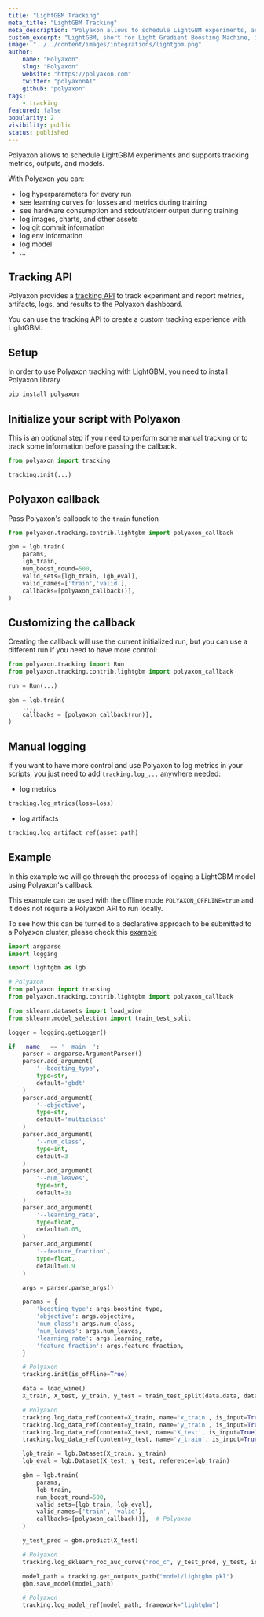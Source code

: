 ```yaml
---
title: "LightGBM Tracking"
meta_title: "LightGBM Tracking"
meta_description: "Polyaxon allows to schedule LightGBM experiments, and supports tracking metrics, outputs, and models natively."
custom_excerpt: "LightGBM, short for Light Gradient Boosting Machine, is a free and open source distributed gradient boosting framework for machine learning originally developed by Microsoft. It is based on decision tree algorithms and used for ranking, classification and other machine learning tasks."
image: "../../content/images/integrations/lightgbm.png"
author:
    name: "Polyaxon"
    slug: "Polyaxon"
    website: "https://polyaxon.com"
    twitter: "polyaxonAI"
    github: "polyaxon"
tags:
    - tracking
featured: false
popularity: 2
visibility: public
status: published
---
```


Polyaxon allows to schedule LightGBM experiments and supports tracking metrics, outputs, and models.

With Polyaxon you can:

-   log hyperparameters for every run
-   see learning curves for losses and metrics during training
-   see hardware consumption and stdout/stderr output during training
-   log images, charts, and other assets
-   log git commit information
-   log env information
-   log model
-   ...

## Tracking API

Polyaxon provides a [tracking API](/docs/experimentation/tracking/) to track experiment and report metrics, artifacts, logs, and results to the Polyaxon dashboard.

You can use the tracking API to create a custom tracking experience with LightGBM.

## Setup

In order to use Polyaxon tracking with LightGBM, you need to install Polyaxon library

```bash
pip install polyaxon
```

## Initialize your script with Polyaxon

This is an optional step if you need to perform some manual tracking or to track some information before passing the callback.

```python
from polyaxon import tracking

tracking.init(...)
```

## Polyaxon callback

Pass Polyaxon's callback to the `train` function

```python
from polyaxon.tracking.contrib.lightgbm import polyaxon_callback

gbm = lgb.train(
    params,
    lgb_train,
    num_boost_round=500,
    valid_sets=[lgb_train, lgb_eval],
    valid_names=['train','valid'],
    callbacks=[polyaxon_callback()],
)
```

## Customizing the callback

Creating the callback will use the current initialized run, but you can use a different run if you need to have more control:

```python
from polyaxon.tracking import Run
from polyaxon.tracking.contrib.lightgbm import polyaxon_callback

run = Run(...)

gbm = lgb.train(
    ...,
    callbacks = [polyaxon_callback(run)],
)
```

## Manual logging

If you want to have more control and use Polyaxon to log metrics in your scripts, you just need to add `tracking.log_...` anywhere needed:

-   log metrics

```python
tracking.log_mtrics(loss=loss)
```

-   log artifacts

```python
tracking.log_artifact_ref(asset_path)
```

## Example

In this example we will go through the process of logging a LightGBM model using Polyaxon's callback.

This example can be used with the offline mode `POLYAXON_OFFLINE=true` and it does not require a Polyaxon API to run locally.

To see how this can be turned to a declarative approach to be submitted to a Polyaxon cluster, please check this [example](https://github.com/cernide/cernide-examples/tree/master/in_cluster/lightgbm/wine)

```python
import argparse
import logging

import lightgbm as lgb

# Polyaxon
from polyaxon import tracking
from polyaxon.tracking.contrib.lightgbm import polyaxon_callback

from sklearn.datasets import load_wine
from sklearn.model_selection import train_test_split

logger = logging.getLogger()

if __name__ == '__main__':
    parser = argparse.ArgumentParser()
    parser.add_argument(
        '--boosting_type',
        type=str,
        default='gbdt'
    )
    parser.add_argument(
        '--objective',
        type=str,
        default='multiclass'
    )
    parser.add_argument(
        '--num_class',
        type=int,
        default=3
    )
    parser.add_argument(
        '--num_leaves',
        type=int,
        default=31
    )
    parser.add_argument(
        '--learning_rate',
        type=float,
        default=0.05,
    )
    parser.add_argument(
        '--feature_fraction',
        type=float,
        default=0.9
    )

    args = parser.parse_args()

    params = {
        'boosting_type': args.boosting_type,
        'objective': args.objective,
        'num_class': args.num_class,
        'num_leaves': args.num_leaves,
        'learning_rate': args.learning_rate,
        'feature_fraction': args.feature_fraction,
    }

    # Polyaxon
    tracking.init(is_offline=True)

    data = load_wine()
    X_train, X_test, y_train, y_test = train_test_split(data.data, data.target, test_size=0.1)

    # Polyaxon
    tracking.log_data_ref(content=X_train, name='x_train', is_input=True)
    tracking.log_data_ref(content=y_train, name='y_train', is_input=True)
    tracking.log_data_ref(content=X_test, name='X_test', is_input=True)
    tracking.log_data_ref(content=y_test, name='y_train', is_input=True)

    lgb_train = lgb.Dataset(X_train, y_train)
    lgb_eval = lgb.Dataset(X_test, y_test, reference=lgb_train)

    gbm = lgb.train(
        params,
        lgb_train,
        num_boost_round=500,
        valid_sets=[lgb_train, lgb_eval],
        valid_names=['train', 'valid'],
        callbacks=[polyaxon_callback()],  # Polyaxon
    )

    y_test_pred = gbm.predict(X_test)

    # Polyaxon
    tracking.log_sklearn_roc_auc_curve("roc_c", y_test_pred, y_test, is_multi_class=True)

    model_path = tracking.get_outputs_path("model/lightgbm.pkl")
    gbm.save_model(model_path)

    # Polyaxon
    tracking.log_model_ref(model_path, framework="lightgbm")
```
